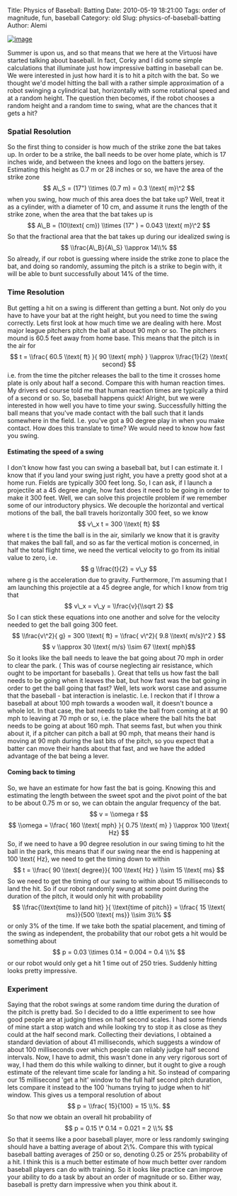 Title: Physics of Baseball: Batting
Date: 2010-05-19 18:21:00
Tags: order of magnitude, fun, baseball
Category: old
Slug: physics-of-baseball-batting
Author: Alemi


[![image](http://4.bp.blogspot.com/_YOjDhtygcuA/S_RkXXs4DpI/AAAAAAAAAKo/jPSgwpl4qHA/s320/baseball.jpg)](http://4.bp.blogspot.com/_YOjDhtygcuA/S_RkXXs4DpI/AAAAAAAAAKo/jPSgwpl4qHA/s1600/baseball.jpg)

Summer is upon us, and so that means that we here at the Virtuosi have
started talking about baseball. In fact, Corky and I did some simple
calculations that illuminate just how impressive batting in baseball can
be. We were interested in just how hard it is to hit a pitch with the
bat. So we thought we'd model hitting the ball with a rather simple
approximation of a robot swinging a cylindrical bat, horizontally with
some rotational speed and at a random height. The question then becomes,
if the robot chooses a random height and a random time to swing, what
are the chances that it gets a hit?

### Spatial Resolution

So the first thing to consider is how much of the strike zone the bat
takes up. In order to be a strike, the ball needs to be over home plate,
which is 17 inches wide, and between the knees and logo on the batters
jersey. Estimating this height as 0.7 m or 28 inches or so, we have the
area of the strike zone $$ A\_S = (17") \\times (0.7 m) = 0.3 \\text{
m}\^2 $$ when you swing, how much of this area does the bat take up?
Well, treat it as a cylinder, with a diameter of 10 cm, and assume it
runs the length of the strike zone, when the area that the bat takes up
is $$ A\_B = (10\\text{ cm}) \\times (17" ) = 0.043 \\text{ m}\^2 $$ So
that the fractional area that the bat takes up during our idealized
swing is $$ \\frac{A\_B}{A\_S} \\approx 14\\% $$ So already, if our
robot is guessing where inside the strike zone to place the bat, and
doing so randomly, assuming the pitch is a strike to begin with, it will
be able to bunt successfully about 14% of the time.

### Time Resolution

But getting a hit on a swing is different than getting a bunt. Not only
do you have to have your bat at the right height, but you need to time
the swing correctly. Lets first look at how much time we are dealing
with here. Most major league pitchers pitch the ball at about 90 mph or
so. The pitchers mound is 60.5 feet away from home base. This means that
the pitch is in the air for $$ t = \\frac{ 60.5 \\text{ ft} }{ 90
\\text{ mph} } \\approx \\frac{1}{2} \\text{ second} $$ i.e. from the
time the pitcher releases the ball to the time it crosses home plate is
only about half a second. Compare this with human reaction times. My
drivers ed course told me that human reaction times are typically a
third of a second or so. So, baseball happens quick! Alright, but we
were interested in how well you have to time your swing. Successfully
hitting the ball means that you've made contact with the ball such that
it lands somewhere in the field. I.e. you've got a 90 degree play in
when you make contact. How does this translate to time? We would need to
know how fast you swing.

#### Estimating the speed of a swing

I don't know how fast you can swing a baseball bat, but I can estimate
it. I know that if you land your swing just right, you have a pretty
good shot at a home run. Fields are typically 300 feet long. So, I can
ask, if I launch a projectile at a 45 degree angle, how fast does it
need to be going in order to make it 300 feet. Well, we can solve this
projectile problem if we remember some of our introductory physics. We
decouple the horizontal and vertical motions of the ball, the ball
travels horizontally 300 feet, so we know $$ v\_x t = 300 \\text{ ft} $$
where t is the time the ball is in the air, similarly we know that it is
gravity that makes the ball fall, and so as far the vertical motion is
concerned, in half the total flight time, we need the vertical velocity
to go from its initial value to zero, i.e. $$ g \\frac{t}{2} = v\_y $$
where g is the acceleration due to gravity. Furthermore, I'm assuming
that I am launching this projectile at a 45 degree angle, for which I
know from trig that $$ v\_x = v\_y = \\frac{v}{\\sqrt 2} $$ So I can
stick these equations into one another and solve for the velocity needed
to get the ball going 300 feet. $$ \\frac{v\^2}{ g} = 300 \\text{ ft} =
\\frac{ v\^2}{ 9.8 \\text{ m/s}\^2 } $$ $$ v \\approx 30 \\text{ m/s}
\\sim 67 \\text{ mph}$$ So it looks like the ball needs to leave the bat
going about 70 mph in order to clear the park. ( This was of course
neglecting air resistance, which ought to be important for baseballs ).
Great that tells us how fast the ball needs to be going when it leaves
the bat, but how fast was the bat going in order to get the ball going
that fast? Well, lets work worst case and assume that the baseball - bat
interaction is inelastic. I.e. I reckon that if I throw a baseball at
about 100 mph towards a wooden wall, it doesn't bounce a whole lot. In
that case, the bat needs to take the ball from coming at it at 90 mph to
leaving at 70 mph or so, i.e. the place where the ball hits the bat
needs to be going at about 160 mph. That seems fast, but when you think
about it, if a pitcher can pitch a ball at 90 mph, that means their hand
is moving at 90 mph during the last bits of the pitch, so you expect
that a batter can move their hands about that fast, and we have the
added advantage of the bat being a lever.

#### Coming back to timing

So, we have an estimate for how fast the bat is going. Knowing this and
estimating the length between the sweet spot and the pivot point of the
bat to be about 0.75 m or so, we can obtain the angular frequency of the
bat. $$ v = \\omega r $$ $$ \\omega = \\frac{ 160 \\text{ mph} }{ 0.75
\\text{ m} } \\approx 100 \\text{ Hz} $$ So, if we need to have a 90
degree resolution in our swing timing to hit the ball in the park, this
means that if our swing near the end is happening at 100 \\text{ Hz}, we
need to get the timing down to within $$ t = \\frac{ 90 \\text{
degree}}{ 100 \\text{ Hz} } \\sim 15 \\text{ ms} $$ So we need to get
the timing of our swing to within about 15 milliseconds to land the hit.
So if our robot randomly swung at some point during the duration of the
pitch, it would only hit with probability $$ \\frac{\\text{time to land
hit} }{ \\text{time of pitch}} = \\frac{ 15 \\text{ ms}}{500 \\text{
ms}} \\sim 3\\% $$ or only 3% of the time. If we take both the spatial
placement, and timing of the swing as independent, the probability that
our robot gets a hit would be something about $$ p = 0.03 \\times 0.14 =
0.004 = 0.4 \\% $$ or our robot would only get a hit 1 time out of 250
tries. Suddenly hitting looks pretty impressive.

### Experiment

Saying that the robot swings at some random time during the duration of
the pitch is pretty bad. So I decided to do a little experiment to see
how good people are at judging times on half second scales. I had some
friends of mine start a stop watch and while looking try to stop it as
close as they could at the half second mark. Collecting their
deviations, I obtained a standard deviation of about 41 milliseconds,
which suggests a window of about 100 milliseconds over which people can
reliably judge half second intervals. Now, I have to admit, this wasn't
done in any very rigorous sort of way, I had them do this while walking
to dinner, but it ought to give a rough estimate of the relevant time
scale for landing a hit. So instead of comparing our 15 millisecond 'get
a hit' window to the full half second pitch duration, lets compare it
instead to the 100 'humans trying to judge when to hit' window. This
gives us a temporal resolution of about $$ p = \\frac{ 15}{100} = 15
\\%. $$ So that now we obtain an overall hit probability of $$ p = 0.15
\* 0.14 = 0.021 = 2 \\% $$ So that it seems like a poor baseball player,
more or less randomly swinging should have a batting average of about
2\\%. Compare this with typical baseball batting averages of 250 or so,
denoting 0.25 or 25% probability of a hit. I think this is a much better
estimate of how much better over random baseball players can do with
training. So it looks like practice can improve your ability to do a
task by about an order of magnitude or so. Either way, baseball is
pretty darn impressive when you think about it.
